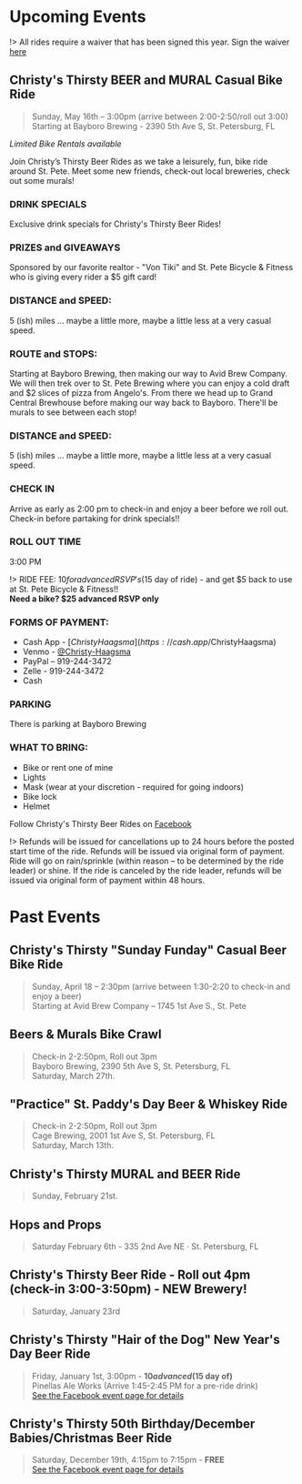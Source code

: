 # Upcoming Events

!> All rides require a waiver that has been signed this year. Sign the waiver [here](https://app.waiversign.com/e/603c0adb7f7f610019a7293b/doc/603c0b743222d400197e44d5?event=none)

## Christy's Thirsty BEER and MURAL Casual Bike Ride
> Sunday, May 16th – 3:00pm (arrive between 2:00-2:50/roll out 3:00) <br />
Starting at Bayboro Brewing - 2390 5th Ave S, St. Petersburg, FL

*Limited Bike Rentals available* 

Join Christy’s Thirsty Beer Rides as we take a leisurely, fun, bike ride around St. Pete. Meet some new friends, check-out local breweries, check out some murals!

### DRINK SPECIALS
Exclusive drink specials for Christy's Thirsty Beer Rides!

### PRIZES and GIVEAWAYS
Sponsored by our favorite realtor - "Von Tiki" and St. Pete Bicycle & Fitness who is giving every rider a $5 gift card!

### DISTANCE and SPEED:
5 (ish) miles ... maybe a little more, maybe a little less at a very casual speed.

### ROUTE and STOPS: 
Starting at Bayboro Brewing, then making our way to Avid Brew Company. We will then trek over to St. Pete Brewing where you can enjoy a cold draft and $2 slices of pizza from Angelo's. From there we head up to Grand Central Brewhouse before making our way back to Bayboro. There'll be murals to see between each stop!

### DISTANCE and SPEED:
5 (ish) miles ... maybe a little more, maybe a little less at a very casual speed.

### CHECK IN
Arrive as early as 2:00 pm to check-in and enjoy a beer before we roll out. Check-in before partaking for drink specials!!

### ROLL OUT TIME
3:00 PM

!> RIDE FEE: $10 for advanced RSVP's ($15 day of ride) - and get $5 back to use at St. Pete Bicycle & Fitness!! <br />
**Need a bike? $25 advanced RSVP only**

### FORMS OF PAYMENT:
- Cash App - [$ChristyHaagsma](https://cash.app/$ChristyHaagsma)
- Venmo - [@Christy-Haagsma](https://venmo.com/code?user_id=2531433834872832171)
- PayPal – 919-244-3472
- Zelle - 919-244-3472
- Cash

### PARKING
There is parking at Bayboro Brewing

### WHAT TO BRING:
- Bike or rent one of mine
- Lights
- Mask (wear at your discretion - required for going indoors)
- Bike lock
- Helmet

Follow Christy's Thirsty Beer Rides on [Facebook](https://www.facebook.com/Christys-Thirsty-Beer-Rides-102891621665302)

!> Refunds will be issued for cancellations up to 24 hours before the posted start time of the ride. Refunds will be issued via original form of payment. Ride will go on rain/sprinkle (within reason – to be determined by the ride leader) or shine. If the ride is canceled by the ride leader, refunds will be issued via original form of payment within 48 hours.

# Past Events

## Christy's Thirsty "Sunday Funday" Casual Beer Bike Ride
> Sunday, April 18 – 2:30pm (arrive between 1:30-2:20 to check-in and enjoy a beer) <br />
Starting at Avid Brew Company – 1745 1st Ave S., St. Pete

## Beers & Murals Bike Crawl
> Check-in 2-2:50pm, Roll out 3pm<br />
 Bayboro Brewing, 2390 5th Ave S, St. Petersburg, FL<br />
Saturday, March 27th.

## "Practice" St. Paddy's Day Beer & Whiskey Ride
> Check-in 2-2:50pm, Roll out 3pm<br />
 Cage Brewing, 2001 1st Ave S, St. Petersburg, FL<br />
Saturday, March 13th.

## Christy's Thirsty MURAL and BEER Ride
> Sunday, February 21st.

## Hops and Props
> Saturday February 6th - 335 2nd Ave NE · St. Petersburg, FL

## Christy's Thirsty Beer Ride - Roll out 4pm (check-in 3:00-3:50pm) - NEW Brewery!
> Saturday, January 23rd<br />

## Christy's Thirsty "Hair of the Dog" New Year's Day Beer Ride
> Friday, January 1st, 3:00pm - **$10 advanced ($15 day of)**<br />
Pinellas Ale Works (Arrive 1:45-2:45 PM for a pre-ride drink)
<br />[See the Facebook event page for details](https://fb.me/e/3igMaF5Cn)

## Christy's Thirsty 50th Birthday/December Babies/Christmas Beer Ride
> Saturday, December 19th, 4:15pm to 7:15pm - **FREE**
<br />[See the Facebook event page for details](https://fb.me/e/VN1BidE2)